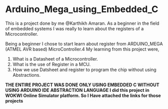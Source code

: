 # Arduino_Mega_using_Embedded_C

This is a project done by me @Karthikh Amaran.
As a beginner in the field of embedded systems I was really to learn about the registers of a Microcontroller.

Being a beginner I chose to start learn about register from ARDUINO_MEGA (ATMEL AVR based) MicroController.4
My learning from this project were,
1. What is a Datasheet of a Microcontroller.
2. What is the use of Register in a MCU.
3. How we use Datsheet and register to program the chip without using Abstractions.

**THE ENTIRE PROJECT WAS DONE ONLY USING EMBEDDED C WITHOUT USING ARDUINO IDE ABSTRACTION LANGUAGE**
**I did this project in WOKWI Online Simulator platform. So I Have attached the links for those projects**

